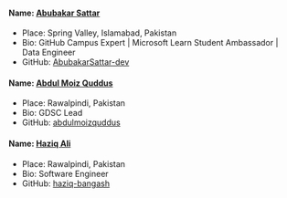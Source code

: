 #### Name: [Abubakar Sattar](https://github.com/AbubakarSattar-dev)

- Place: Spring Valley, Islamabad, Pakistan
- Bio: GitHub Campus Expert | Microsoft Learn Student Ambassador | Data Engineer
- GitHub: [AbubakarSattar-dev](https://github.com/AbubakarSattar-dev)

#### Name: [Abdul Moiz Quddus](https://github.com/abdulmoizquddus)

- Place: Rawalpindi, Pakistan
- Bio: GDSC Lead
- GitHub: [abdulmoizquddus](https://github.com/abdulmoizquddus)

#### Name: [Haziq Ali](https://github.com/haziq-bangash)

- Place: Rawalpindi, Pakistan
- Bio: Software Engineer
- GitHub: [haziq-bangash](https://github.com/haziq-bangash)

